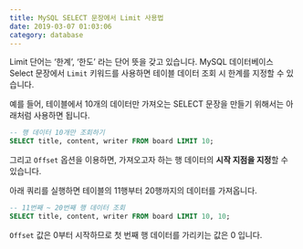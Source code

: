 ```yaml
---
title: MySQL SELECT 문장에서 Limit 사용법
date: 2019-03-07 01:03:06
category: database
---
```


Limit 단어는 ‘한계’, ‘한도’ 라는 단어 뜻을 갖고 있습니다. MySQL 데이터베이스 Select 문장에서 ```Limit``` 키워드를 사용하면 테이블 데이터 조회 시 한계를 지정할 수 있습니다.

예를 들어, 테이블에서 10개의 데이터만 가져오는 SELECT 문장을 만들기 위해서는 아래처럼 사용하면 됩니다.

```sql
-- 행 데이터 10개만 조회하기
SELECT title, content, writer FROM board LIMIT 10;
```

그리고 ```Offset``` 옵션을 이용하면, 가져오고자 하는 행 데이터의 <b>시작 지점을 지정</b>할 수 있습니다.

아래 쿼리를 실행하면 테이블의 11행부터 20행까지의 데이터를 가져옵니다.

```sql
-- 11번째 ~ 20번째 행 데이터 조회
SELECT title, content, writer FROM board LIMIT 10, 10;
```

```Offset``` 값은 0부터 시작하므로 첫 번째 행 데이터를 가리키는 값은 0 입니다.